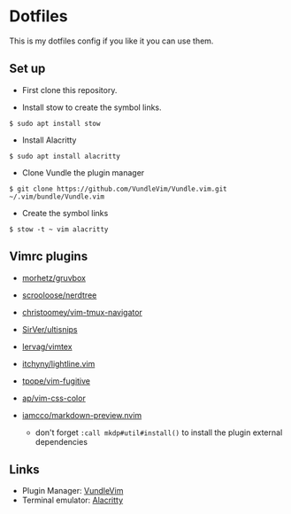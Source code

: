 # Dotfiles 

This is my dotfiles config if you like it you can use them. 

## Set up

* First clone this repository.

* Install stow to create the symbol links.

```
$ sudo apt install stow
```
* Install Alacritty

```
$ sudo apt install alacritty
```

* Clone Vundle the plugin manager

```
$ git clone https://github.com/VundleVim/Vundle.vim.git ~/.vim/bundle/Vundle.vim
```

* Create the symbol links

```
$ stow -t ~ vim alacritty
``` 
## Vimrc plugins

* [morhetz/gruvbox](https://www.github.com/morhetz/gruvbox.git)

* [scrooloose/nerdtree](https://www.github.com/scrooloose/nerdtree.git)

* [christoomey/vim-tmux-navigator](https://www.github.com/christoomey/vim-tmux-navigator.git)

* [SirVer/ultisnips](https://www.github.com/SirVer/ultisnips.git)

* [lervag/vimtex](https://www.github.com/lervag/vimtex.git)

* [itchyny/lightline.vim](https://www.github.com/itchyny/lightline.vim.git)

* [tpope/vim-fugitive](https://www.github.com/tpope/vim-fugitive.git)

* [ap/vim-css-color](https://www.github.com/ap/vim-css-color.git)

* [iamcco/markdown-preview.nvim](https://www.github.com/iamcco/markdown-preview.nvim.git)

    * don't forget `:call mkdp#util#install()` to install the plugin external dependencies 

## Links

* Plugin Manager: [VundleVim](https://github.com/VundleVim/Vundle.vim.git)
* Terminal emulator: [Alacritty](https://github.com/alacritty/alacritty.git)
